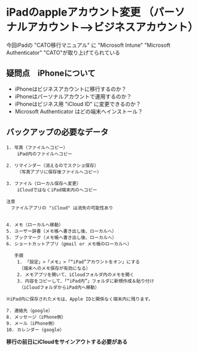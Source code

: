 # iPadのappleアカウント変更 （パーソナルアカウント-->ビジネスアカウント）


今回iPadの "CATO移行マニュアル" に "Microsoft Intune" "Microsoft Authenticator" "CATO"が取り上げてられている

## 疑問点　iPhoneについて
* iPhoneはビジネスアカウントに移行するのか？
* iPhoneはパーソナルアカウントで運用するのか？
* iPhoneはビジネス用 "iCloud ID" に変更できるのか？
* Microsoft Authenticator はどの端末へインストール？

## バックアップの必要なデータ

    1. 写真（ファイルへコピー）
        iPad内のファイルへコピー
    
    2. リマインダー（消えるのでスクショ保存）
        （写真アプリに保存後ファイルへコピー）
    
    3. ファイル（ローカル保存へ変更）
        iCloudではなくiPad端末内のへコピー
    
    注意
    　ファイルアプリの "iCloud" は消失の可能性あり


    4. メモ（ローカルへ移動）
    5. ユーザー辞書（メモ帳へ書き出し後、ローカルへ）
    5. ブックマーク（メモ帳へ書き出し後、ローカルへ）
    6. ショートカットアプリ（gmail or メモ帳のローカルへ）

       手順
        1. 「設定」>「メモ」>「“iPad”アカウントをオン」にする
        　（端末へのメモ保存が有効になる）
        2. メモアプリを開いて、iCloudフォルダ内のメモを開く
        3. 内容をコピーして、「“iPad内”」フォルダに新規作成＆貼り付け
        　（iCloudフォルダからiPad内へ移動）

    ※iPad内に保存されたメモは、Apple IDと関係なく端末内に残ります。

    7. 連絡先（google）
    8. メッセージ（iPhone側）
    9. メール（iPhone側）
    10. カレンダー（google）


**移行の前日にiCloudをサインアウトする必要がある**

